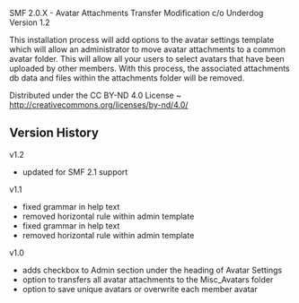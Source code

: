 SMF 2.0.X - Avatar Attachments Transfer Modification c/o Underdog
Version 1.2


This installation process will add options to the avatar settings template
which will allow an administrator to move avatar attachments to a common avatar folder.
This will allow all your users to select avatars that have been uploaded by other members.
With this process, the associated attachments db data and files within the attachments folder will be removed.

Distributed under the CC BY-ND 4.0 License ~ http://creativecommons.org/licenses/by-nd/4.0/

Version History
---------------

v1.2
+ updated for SMF 2.1 support

v1.1
+ fixed grammar in help text
+ removed horizontal rule within admin template
+ fixed grammar in help text
+ removed horizontal rule within admin template

v1.0
+ adds checkbox to Admin section under the heading of Avatar Settings
+ option to transfers all avatar attachments to the Misc_Avatars folder
+ option to save unique avatars or overwrite each member avatar
